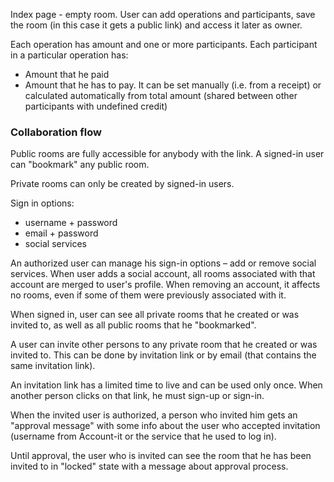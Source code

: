 Index page - empty room. User can add operations and participants, save the room (in this case it gets a public link) and access it later as owner.

Each operation has amount and one or more participants. Each participant in a particular operation has:
- Amount that he paid
- Amount that he has to pay. It can be set manually (i.e. from a receipt) or calculated automatically from total amount (shared between other participants with undefined credit)


### Collaboration flow

Public rooms are fully accessible for anybody with the link. A signed-in user can "bookmark" any public room.

Private rooms can only be created by signed-in users.

Sign in options:
- username + password
- email + password
- social services

An authorized user can manage his sign-in options – add or remove social services. When user adds a social account, all rooms associated with that account are merged to user's profile. When removing an account, it affects no rooms, even if some of them were previously associated with it.

When signed in, user can see all private rooms that he created or was invited to, as well as all public rooms that he "bookmarked".


A user can invite other persons to any private room that he created or was invited to. This can be done by invitation link or by email (that contains the same invitation link).

An invitation link has a limited time to live and can be used only once. When another person clicks on that link, he must sign-up or sign-in.

When the invited user is authorized, a person who invited him gets an "approval message" with some info about the user who accepted invitation (username from Account-it or the service that he used to log in).

Until approval, the user who is invited can see the room that he has been invited to in "locked" state with a message about approval process.



